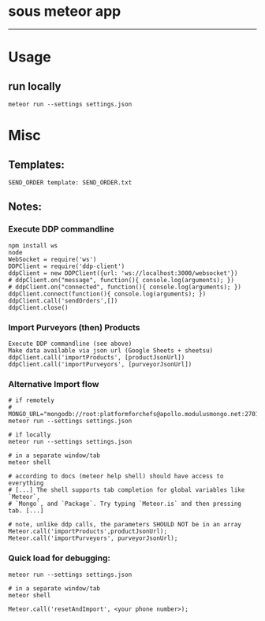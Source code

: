# sous meteor app
---

# Usage

## run locally

    meteor run --settings settings.json

# Misc

## Templates:

    SEND_ORDER template: SEND_ORDER.txt

## Notes:

### Execute DDP commandline

    npm install ws
    node
    WebSocket = require('ws')
    DDPClient = require('ddp-client')
    ddpClient = new DDPClient({url: 'ws://localhost:3000/websocket'})
    # ddpClient.on("message", function(){ console.log(arguments); })
    # ddpClient.on("connected", function(){ console.log(arguments); })
    ddpClient.connect(function(){ console.log(arguments); })
    ddpClient.call('sendOrders',[])
    ddpClient.close()

### Import Purveyors (then) Products

    Execute DDP commandline (see above)
    Make data available via json url (Google Sheets + sheetsu)
    ddpClient.call('importProducts', [productJsonUrl])
    ddpClient.call('importPurveyors', [purveyorJsonUrl])

### Alternative Import flow

    # if remotely
    #   MONGO_URL="mongodb://root:platformforchefs@apollo.modulusmongo.net:27017/hipyH5ip" meteor run --settings settings.json

    # if locally
    meteor run --settings settings.json

    # in a separate window/tab
    meteor shell

    # according to docs (meteor help shell) should have access to everything
    # [...] The shell supports tab completion for global variables like `Meteor`,
    # `Mongo`, and `Package`. Try typing `Meteor.is` and then pressing tab. [...]

    # note, unlike ddp calls, the parameters SHOULD NOT be in an array
    Meteor.call('importProducts',productJsonUrl);
    Meteor.call('importPurveyors', purveyorJsonUrl);

### Quick load for debugging:

    meteor run --settings settings.json

    # in a separate window/tab
    meteor shell

    Meteor.call('resetAndImport', <your phone number>);
